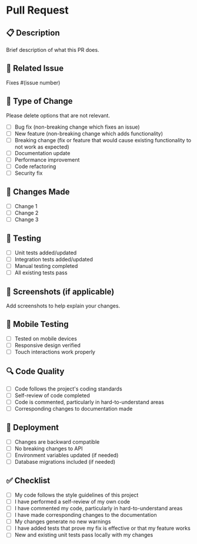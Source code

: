 # Pull Request

## 📋 Description
Brief description of what this PR does.

## 🔗 Related Issue
Fixes #(issue number)

## 🧪 Type of Change
Please delete options that are not relevant.

- [ ] Bug fix (non-breaking change which fixes an issue)
- [ ] New feature (non-breaking change which adds functionality)
- [ ] Breaking change (fix or feature that would cause existing functionality to not work as expected)
- [ ] Documentation update
- [ ] Performance improvement
- [ ] Code refactoring
- [ ] Security fix

## 🎯 Changes Made
- [ ] Change 1
- [ ] Change 2
- [ ] Change 3

## 🧪 Testing
- [ ] Unit tests added/updated
- [ ] Integration tests added/updated
- [ ] Manual testing completed
- [ ] All existing tests pass

## 📸 Screenshots (if applicable)
Add screenshots to help explain your changes.

## 📱 Mobile Testing
- [ ] Tested on mobile devices
- [ ] Responsive design verified
- [ ] Touch interactions work properly

## 🔍 Code Quality
- [ ] Code follows the project's coding standards
- [ ] Self-review of code completed
- [ ] Code is commented, particularly in hard-to-understand areas
- [ ] Corresponding changes to documentation made

## 🚀 Deployment
- [ ] Changes are backward compatible
- [ ] No breaking changes to API
- [ ] Environment variables updated (if needed)
- [ ] Database migrations included (if needed)

## ✅ Checklist
- [ ] My code follows the style guidelines of this project
- [ ] I have performed a self-review of my own code
- [ ] I have commented my code, particularly in hard-to-understand areas
- [ ] I have made corresponding changes to the documentation
- [ ] My changes generate no new warnings
- [ ] I have added tests that prove my fix is effective or that my feature works
- [ ] New and existing unit tests pass locally with my changes

